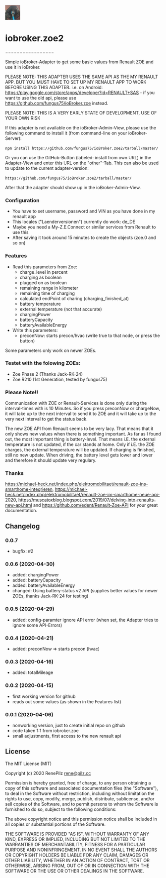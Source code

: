 ![Logo](admin/zoe.png)
# iobroker.zoe2
=================

Simple ioBroker-Adapter to get some basic values from Renault ZOE and use it in ioBroker. 

PLEASE NOTE: THIS ADAPTER USES THE SAME API AS THE MY RENAULT APP. BUT YOU MUST HAVE TO SET UP MY RENAULT APP TO WORK BEFORE USING THIS ADAPTER. i.e. on Android: https://play.google.com/store/apps/developer?id=RENAULT+SAS - if you want to use the old api, please use https://github.com/fungus75/ioBroker.zoe instead.

PLEASE NOTE: THIS IS A VERY EARLY STATE OF DEVELOPMENT, USE OF YOUR OWN RISK

If this adapter is not available on the ioBroker-Admin-View, please use the following command to install it (from command-line on your ioBroker-Server):

```npm install https://github.com/fungus75/ioBroker.zoe2/tarball/master/```

Or you can use the GitHub-Button (labeled: install from own URL) in the Adapter-View and enter this URL on the "other"-Tab. This can also be used to update to the current adapter-version:

```https://github.com/fungus75/ioBroker.zoe2/tarball/master/```




After that the adapter should show up in the ioBroker-Admin-View.

### Configuration

- You have to set username, password and VIN as you have done in my renault app
- This locales ("Laenderversionen") currently do work: de_DE
- Maybe you need a My-Z.E.Connect or similar services from Renault to use this
- After saving it took around 15 minutes to create the objects (zoe.0 and so on)

### Features

- Read this parameters from Zoe:
   - charge_level in percent
   - charging as boolean
   - plugged on as boolean
   - remaining range in kilometer
   - remaining time of charging
   - calculated endPoint of charing (charging_finished_at)
   - battery temperature
   - external temperature (not that accurate)
   - chargingPower
   - batteryCapacity
   - batteryAvailableEnergy
- Write this parameters:
   - preconNow: starts precon/hvac (write true to that node, or press the button)


Some parameters only work on newer ZOEs.

### Testet with the folowing ZOEs:
- Zoe Phase 2 (Thanks Jack-RK-24)
- Zoe R210 (1st Generation, tested by fungus75)

### Please Note!!

Communication with ZOE or Renault-Services is done only during the interval-times with is 10 Minutes.
So if you press preconNow or chargeNow, it will take up to the next interval to send it to ZOE and it will take up to the
very next interval to get the status back.

The new ZOE API from Renault seems to be very lacy. That means that it only shows new values when there is something important.
As far as I found out, the most important thing is battery-level. That means i.E. the external temperature is not updated,
if the car stands at home. Only if i.E. the ZOE charges, the external temperature will be updated. If charging is finished,
still no new update. When driving, the battery level gets lower and lower and therefore it should update very regulary.

### Thanks  

https://michael-heck.net/index.php/elektromobilitaet/renault-zoe-ins-smarthome-integrieren, 
https://michael-heck.net/index.php/elektromobilitaet/renault-zoe-im-smarthome-neue-api-2020,
https://muscatoxblog.blogspot.com/2019/07/delving-into-renaults-new-api.html
and https://github.com/edent/Renault-Zoe-API for your great documentation.



## Changelog

### 0.0.7
- bugfix: #2

### 0.0.6 (2020-04-30)
- added: chargingPower
- added: batteryCapacity
- added: batteryAvailableEnergy
- changed: Using battery-status v2 API (supplies better values for newer ZOEs, thanks Jack-RK-24 for testing)

### 0.0.5 (2020-04-29)
- added: config-paramter ignore API error (when set, the Adapter tries to ignore some API-Errors)

### 0.0.4 (2020-04-21)
- added: preconNow => starts precon (hvac)

### 0.0.3 (2020-04-16)
- added: totalMileage

### 0.0.2 (2020-04-15)
- first working version for github
- reads out some values (as shown in the Features list)

### 0.0.1 (2020-04-06)
- nonworking version, just to create initial repo on github
- code taken 1:1 from iobroker.zoe
- small adjustments, first access to the new renault api

## License
The MIT License (MIT)

Copyright (c) 2020 RenePilz <rene@pilz.cc>

Permission is hereby granted, free of charge, to any person obtaining a copy
of this software and associated documentation files (the "Software"), to deal
in the Software without restriction, including without limitation the rights
to use, copy, modify, merge, publish, distribute, sublicense, and/or sell
copies of the Software, and to permit persons to whom the Software is
furnished to do so, subject to the following conditions:

The above copyright notice and this permission notice shall be included in
all copies or substantial portions of the Software.

THE SOFTWARE IS PROVIDED "AS IS", WITHOUT WARRANTY OF ANY KIND, EXPRESS OR
IMPLIED, INCLUDING BUT NOT LIMITED TO THE WARRANTIES OF MERCHANTABILITY,
FITNESS FOR A PARTICULAR PURPOSE AND NONINFRINGEMENT. IN NO EVENT SHALL THE
AUTHORS OR COPYRIGHT HOLDERS BE LIABLE FOR ANY CLAIM, DAMAGES OR OTHER
LIABILITY, WHETHER IN AN ACTION OF CONTRACT, TORT OR OTHERWISE, ARISING FROM,
OUT OF OR IN CONNECTION WITH THE SOFTWARE OR THE USE OR OTHER DEALINGS IN
THE SOFTWARE.


